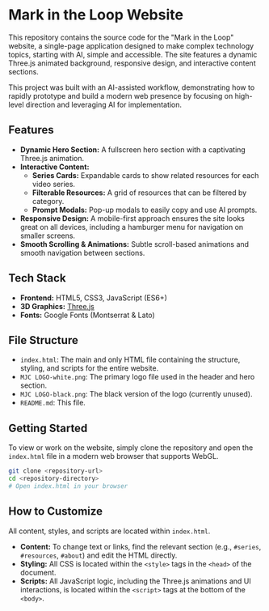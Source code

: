 # Mark in the Loop Website

This repository contains the source code for the "Mark in the Loop" website, a single-page application designed to make complex technology topics, starting with AI, simple and accessible. The site features a dynamic Three.js animated background, responsive design, and interactive content sections.

This project was built with an AI-assisted workflow, demonstrating how to rapidly prototype and build a modern web presence by focusing on high-level direction and leveraging AI for implementation.

## Features

*   **Dynamic Hero Section:** A fullscreen hero section with a captivating Three.js animation.
*   **Interactive Content:**
    *   **Series Cards:** Expandable cards to show related resources for each video series.
    *   **Filterable Resources:** A grid of resources that can be filtered by category.
    *   **Prompt Modals:** Pop-up modals to easily copy and use AI prompts.
*   **Responsive Design:** A mobile-first approach ensures the site looks great on all devices, including a hamburger menu for navigation on smaller screens.
*   **Smooth Scrolling & Animations:** Subtle scroll-based animations and smooth navigation between sections.

## Tech Stack

*   **Frontend:** HTML5, CSS3, JavaScript (ES6+)
*   **3D Graphics:** [Three.js](https://threejs.org/)
*   **Fonts:** Google Fonts (Montserrat & Lato)

## File Structure

*   `index.html`: The main and only HTML file containing the structure, styling, and scripts for the entire website.
*   `MJC LOGO-white.png`: The primary logo file used in the header and hero section.
*   `MJC LOGO-black.png`: The black version of the logo (currently unused).
*   `README.md`: This file.

## Getting Started

To view or work on the website, simply clone the repository and open the `index.html` file in a modern web browser that supports WebGL.

```bash
git clone <repository-url>
cd <repository-directory>
# Open index.html in your browser
```

## How to Customize

All content, styles, and scripts are located within `index.html`.

*   **Content:** To change text or links, find the relevant section (e.g., `#series`, `#resources`, `#about`) and edit the HTML directly.
*   **Styling:** All CSS is located within the `<style>` tags in the `<head>` of the document.
*   **Scripts:** All JavaScript logic, including the Three.js animations and UI interactions, is located within the `<script>` tags at the bottom of the `<body>`. 
